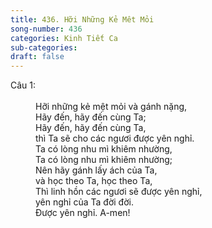 ```yaml
---
title: 436. Hỡi Những Kẻ Mêt Mỏi
song-number: 436
categories: Kinh Tiết Ca
sub-categories: 
draft: false
---
```

<dl><dt>Câu 1:</dt><dd data-verse="1"><br/>Hỡi những kẻ mệt mỏi và gánh nặng, <br/>Hãy đến, hãy đến cùng Ta; <br/>Hãy đến, hãy đến cùng Ta, <br/>thì Ta sẽ cho các ngươi được yên nghỉ. <br/>Ta có lòng nhu mì khiêm nhường, <br/>Ta có lòng nhu mì khiêm nhường; <br/>Nên hãy gánh lấy ách của Ta, <br/>và học theo Ta, học theo Ta, <br/>Thì linh hồn các ngươi sẽ được yên nghỉ, <br/>yên nghỉ của Ta đời đời. <br/>Được yên nghỉ. A-men! </dd></dl>